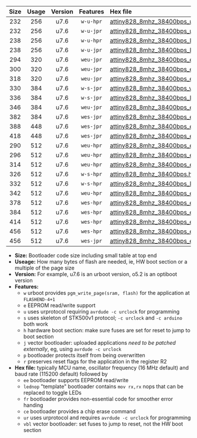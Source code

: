 |Size|Usage|Version|Features|Hex file|
|:-:|:-:|:-:|:-:|:--|
|232|256|u7.6|`w-u-hpr`|[attiny828_8mhz_38400bps_ur.hex](https://raw.githubusercontent.com/stefanrueger/urboot/main/attiny828_8mhz_38400bps_ur.hex)|
|232|256|u7.6|`w-u-jpr`|[attiny828_8mhz_38400bps_ur_vbl.hex](https://raw.githubusercontent.com/stefanrueger/urboot/main/attiny828_8mhz_38400bps_ur_vbl.hex)|
|238|256|u7.6|`w-u-hpr`|[attiny828_8mhz_38400bps_lednop_ur.hex](https://raw.githubusercontent.com/stefanrueger/urboot/main/attiny828_8mhz_38400bps_lednop_ur.hex)|
|238|256|u7.6|`w-u-jpr`|[attiny828_8mhz_38400bps_lednop_ur_vbl.hex](https://raw.githubusercontent.com/stefanrueger/urboot/main/attiny828_8mhz_38400bps_lednop_ur_vbl.hex)|
|294|320|u7.6|`weu-jpr`|[attiny828_8mhz_38400bps_ee_ur_vbl.hex](https://raw.githubusercontent.com/stefanrueger/urboot/main/attiny828_8mhz_38400bps_ee_ur_vbl.hex)|
|300|320|u7.6|`weu-jpr`|[attiny828_8mhz_38400bps_ee_lednop_ur_vbl.hex](https://raw.githubusercontent.com/stefanrueger/urboot/main/attiny828_8mhz_38400bps_ee_lednop_ur_vbl.hex)|
|318|320|u7.6|`weu-jpr`|[attiny828_8mhz_38400bps_ee_lednop_fr_ur_vbl.hex](https://raw.githubusercontent.com/stefanrueger/urboot/main/attiny828_8mhz_38400bps_ee_lednop_fr_ur_vbl.hex)|
|330|384|u7.6|`w-s-jpr`|[attiny828_8mhz_38400bps_vbl.hex](https://raw.githubusercontent.com/stefanrueger/urboot/main/attiny828_8mhz_38400bps_vbl.hex)|
|336|384|u7.6|`w-s-jpr`|[attiny828_8mhz_38400bps_lednop_vbl.hex](https://raw.githubusercontent.com/stefanrueger/urboot/main/attiny828_8mhz_38400bps_lednop_vbl.hex)|
|346|384|u7.6|`weu-jpr`|[attiny828_8mhz_38400bps_ee_lednop_fr_ce_ur_vbl.hex](https://raw.githubusercontent.com/stefanrueger/urboot/main/attiny828_8mhz_38400bps_ee_lednop_fr_ce_ur_vbl.hex)|
|382|384|u7.6|`wes-jpr`|[attiny828_8mhz_38400bps_ee_vbl.hex](https://raw.githubusercontent.com/stefanrueger/urboot/main/attiny828_8mhz_38400bps_ee_vbl.hex)|
|388|448|u7.6|`wes-jpr`|[attiny828_8mhz_38400bps_ee_lednop_vbl.hex](https://raw.githubusercontent.com/stefanrueger/urboot/main/attiny828_8mhz_38400bps_ee_lednop_vbl.hex)|
|418|448|u7.6|`wes-jpr`|[attiny828_8mhz_38400bps_ee_lednop_fr_vbl.hex](https://raw.githubusercontent.com/stefanrueger/urboot/main/attiny828_8mhz_38400bps_ee_lednop_fr_vbl.hex)|
|290|512|u7.6|`weu-hpr`|[attiny828_8mhz_38400bps_ee_ur.hex](https://raw.githubusercontent.com/stefanrueger/urboot/main/attiny828_8mhz_38400bps_ee_ur.hex)|
|296|512|u7.6|`weu-hpr`|[attiny828_8mhz_38400bps_ee_lednop_ur.hex](https://raw.githubusercontent.com/stefanrueger/urboot/main/attiny828_8mhz_38400bps_ee_lednop_ur.hex)|
|314|512|u7.6|`weu-hpr`|[attiny828_8mhz_38400bps_ee_lednop_fr_ur.hex](https://raw.githubusercontent.com/stefanrueger/urboot/main/attiny828_8mhz_38400bps_ee_lednop_fr_ur.hex)|
|326|512|u7.6|`w-s-hpr`|[attiny828_8mhz_38400bps.hex](https://raw.githubusercontent.com/stefanrueger/urboot/main/attiny828_8mhz_38400bps.hex)|
|332|512|u7.6|`w-s-hpr`|[attiny828_8mhz_38400bps_lednop.hex](https://raw.githubusercontent.com/stefanrueger/urboot/main/attiny828_8mhz_38400bps_lednop.hex)|
|342|512|u7.6|`weu-hpr`|[attiny828_8mhz_38400bps_ee_lednop_fr_ce_ur.hex](https://raw.githubusercontent.com/stefanrueger/urboot/main/attiny828_8mhz_38400bps_ee_lednop_fr_ce_ur.hex)|
|378|512|u7.6|`wes-hpr`|[attiny828_8mhz_38400bps_ee.hex](https://raw.githubusercontent.com/stefanrueger/urboot/main/attiny828_8mhz_38400bps_ee.hex)|
|384|512|u7.6|`wes-hpr`|[attiny828_8mhz_38400bps_ee_lednop.hex](https://raw.githubusercontent.com/stefanrueger/urboot/main/attiny828_8mhz_38400bps_ee_lednop.hex)|
|414|512|u7.6|`wes-hpr`|[attiny828_8mhz_38400bps_ee_lednop_fr.hex](https://raw.githubusercontent.com/stefanrueger/urboot/main/attiny828_8mhz_38400bps_ee_lednop_fr.hex)|
|456|512|u7.6|`wes-hpr`|[attiny828_8mhz_38400bps_ee_lednop_fr_ce.hex](https://raw.githubusercontent.com/stefanrueger/urboot/main/attiny828_8mhz_38400bps_ee_lednop_fr_ce.hex)|
|456|512|u7.6|`wes-jpr`|[attiny828_8mhz_38400bps_ee_lednop_fr_ce_vbl.hex](https://raw.githubusercontent.com/stefanrueger/urboot/main/attiny828_8mhz_38400bps_ee_lednop_fr_ce_vbl.hex)|

- **Size:** Bootloader code size including small table at top end
- **Useage:** How many bytes of flash are needed, ie, HW boot section or a multiple of the page size
- **Version:** For example, u7.6 is an urboot version, o5.2 is an optiboot version
- **Features:**
  + `w` urboot provides `pgm_write_page(sram, flash)` for the application at `FLASHEND-4+1`
  + `e` EEPROM read/write support
  + `u` uses urprotocol requiring `avrdude -c urclock` for programming
  + `s` uses skeleton of STK500v1 protocol; `-c urclock` and `-c arduino` both work
  + `h` hardware boot section: make sure fuses are set for reset to jump to boot section
  + `j` vector bootloader: uploaded applications *need to be patched externally*, eg, using `avrdude -c urclock`
  + `p` bootloader protects itself from being overwritten
  + `r` preserves reset flags for the application in the register R2
- **Hex file:** typically MCU name, oscillator frequency (16 MHz default) and baud rate (115200 default) followed by
  + `ee` bootloader supports EEPROM read/write
  + `lednop` "template" bootloader contains `mov rx,rx` nops that can be replaced to toggle LEDs
  + `fr` bootloader provides non-essential code for smoother error handing
  + `ce` bootloader provides a chip erase command
  + `ur` uses urprotocol and requires `avrdude -c urclock` for programming
  + `vbl` vector bootloader: set fuses to jump to reset, not the HW boot section
